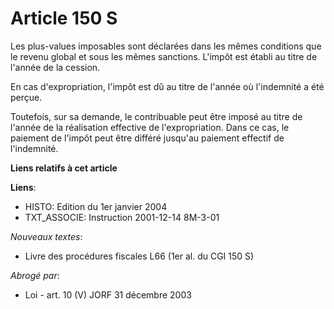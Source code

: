 # Article 150 S

Les plus-values imposables sont déclarées dans les mêmes conditions que le revenu global et sous les mêmes sanctions. L'impôt
est établi au titre de l'année de la cession. 

En cas d'expropriation, l'impôt est dû au titre de l'année où l'indemnité a été perçue. 

Toutefois, sur sa demande, le contribuable peut être imposé au titre de l'année de la réalisation effective de
l'expropriation. Dans ce cas, le paiement de l'impôt peut être différé jusqu'au paiement effectif de l'indemnité.

**Liens relatifs à cet article**

**Liens**:

  - HISTO: Edition du 1er janvier 2004
  - TXT_ASSOCIE: Instruction 2001-12-14 8M-3-01

_Nouveaux textes_:

  - Livre des procédures fiscales L66 (1er al. du CGI 150 S)

_Abrogé par_:

  - Loi - art. 10 (V) JORF 31 décembre 2003
